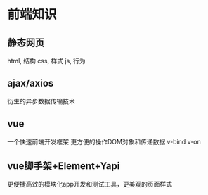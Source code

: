 # 前端知识
## 静态网页
html, 结构
css, 样式
js, 行为
## ajax/axios
衍生的异步数据传输技术
## vue
一个快速前端开发框架
更方便的操作DOM对象和传递数据
v-bind v-on
## vue脚手架+Element+Yapi
更便捷高效的模块化app开发和测试工具，更美观的页面样式
